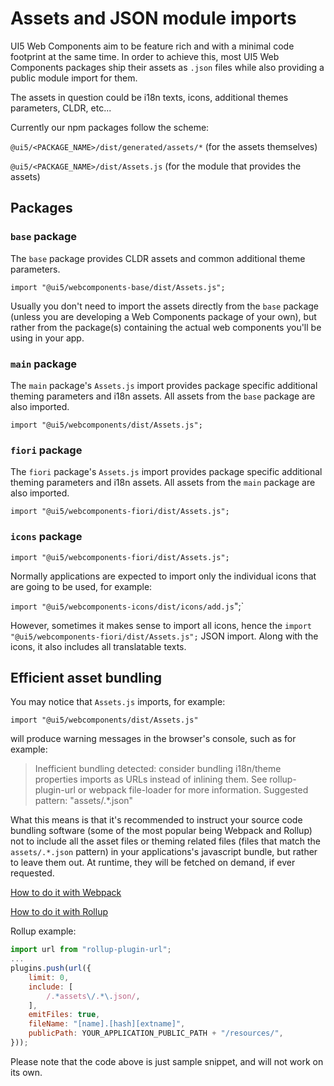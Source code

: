 # Assets and JSON module imports

UI5 Web Components aim to be feature rich and with a minimal code footprint at the same time. In order to achieve this, 
most UI5 Web Components packages ship their assets as `.json` files while also providing a public module import for them.

The assets in question could be i18n texts, icons, additional themes parameters, CLDR, etc...

Currently our npm packages follow the scheme:

`@ui5/<PACKAGE_NAME>/dist/generated/assets/*`
(for the assets themselves)

`@ui5/<PACKAGE_NAME>/dist/Assets.js`
(for the module that provides the assets)

<a name="packages"></a>
## Packages

### `base` package

The `base` package provides CLDR assets and common additional theme parameters.

`import "@ui5/webcomponents-base/dist/Assets.js";`

Usually you don't need to import the assets directly from the `base` package (unless you are developing a Web Components package of your own),
but rather from the package(s) containing the actual web components you'll be using in your app.

### `main` package

The `main` package's `Assets.js` import provides package specific additional theming parameters and i18n assets. All assets from the `base`
package are also imported.

`import "@ui5/webcomponents/dist/Assets.js";`

### `fiori` package

The `fiori` package's `Assets.js` import provides package specific additional theming parameters and i18n assets. All assets from the `main`
package are also imported.

`import "@ui5/webcomponents-fiori/dist/Assets.js";`

### `icons` package

`import "@ui5/webcomponents-fiori/dist/Assets.js";`

Normally applications are expected to import only the individual icons that are going to be used, for example:

`import "@ui5/webcomponents-icons/dist/icons/add.js`";`

However, sometimes it makes sense to import all icons, hence the `import "@ui5/webcomponents-fiori/dist/Assets.js";` JSON import. 
Along with the icons, it also includes all translatable texts.

<a name="bundling"></a>
## Efficient asset bundling

You may notice that `Assets.js` imports, for example:

`import "@ui5/webcomponents/dist/Assets.js"`
 
 will produce warning messages in the browser's console, such as for example:
> Inefficient bundling detected: consider bundling i18n/theme properties imports as URLs instead of inlining them.
> See rollup-plugin-url or webpack file-loader for more information.
> Suggested pattern: "assets\/.*\.json"

What this means is that it's recommended to instruct your source code bundling software
(some of the most popular being Webpack and Rollup) not to include all the asset files or theming related files
(files that match the <code>assets\/.*\.json</code> pattern) in your applications's javascript bundle,
but rather to leave them out. At runtime, they will be fetched on demand, if ever requested.

[How to do it with Webpack](https://github.com/webpack-contrib/file-loader)

[How to do it with Rollup](https://github.com/rollup/rollup-plugin-url)

Rollup example:

```js
import url from "rollup-plugin-url";
...
plugins.push(url({
	limit: 0,
	include: [
		/.*assets\/.*\.json/,
	],
	emitFiles: true,
	fileName: "[name].[hash][extname]",
	publicPath: YOUR_APPLICATION_PUBLIC_PATH + "/resources/",
}));
```

Please note that the code above is just sample snippet, and will not work on its own.

